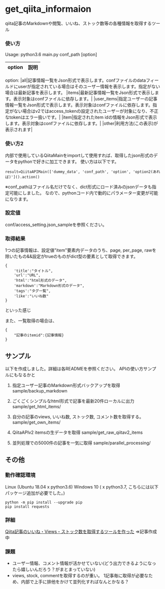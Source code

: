 # get_qiita_informaion
qiita記事のMarkdownや閲覧、いいね、ストック数等の各種情報を取得するツール

### 使い方

Usage: python3.6 main.py conf_path [option]

|option|説明|
|:---|:---|
option:
|all|記事情報一覧をJson形式で表示します。confファイルのdataフィールドにuserが指定されている場合はそのユーザー情報を表示します。指定がない場合は最新記事を表示します。
|items|最新記事情報一覧をJson形式で表示します。表示対象はconfファイルに依存します。|
|user_items|指定ユーザーの記事情報一覧をJson形式で表示します。表示対象はconfファイルに依存します。指定がない場合はv2ではaccess_tokenの設定されたユーザーが対象になり、不正なtokenはエラー扱いです。|
|item|指定されたitem idの情報をJson形式で表示します。表示対象はconfファイルに依存します。|
|other|利用方法(この表示)が表示されます|

### 使い方2

内部で使用しているQiitaMainをimportして使用すれば、取得したjson形式のデータをpythonで好きに加工できます。
使い方は以下です。

```python:
result=QiitaAPIMain(['dummy_data', 'conf_path', 'option', 'option2(あれば)']().action()
```

※conf_pathはファイル名だけでなく、dict形式にロード済みのjsonデータも指定可能にしました。
なので、pythonコード内で動的にパラメーター変更が可能になります。

### 設定値

conf/access_setting.json_sampleを参照ください。

### 取得結果

1つの記事情報は、設定値"item"要素内データのうち、page, per_page, rawを除いたもの&&設定がtrueのものがdict型の要素として取得できます。

```json:記事情報
{
	'title':"タイトル",
	'url':"URL",
	'html':"html形式のデータ",
	'markdown':"Markdown形式のデータ",
	'tags':"タグ一覧",
	'like':"いいね数"
}
```

といった感じ

また、一覧取得の場合は、

```json:記事一覧
{
	"記事のitemid":{記事情報}
}
```

## サンプル

以下を作成しました。詳細は各READMEを参照ください。
APIの使い方サンプルにもなるかと

1. 指定ユーザー記事のMarkdown形式バックアップを取得
sample/backup_markdown

2. ごくごくシンプルなhtml形式で記事を最新20件ローカルに出力
sample/get_html_items/

3. 自分の記事のviews, いいね数, ストック数, コメント数を取得する。
sample/get_own_items/

4.  QiitaAPIv2 itemsの生データを取得
sample/get_raw_qiitav2_items

5.  並列処理での5000件の記事を一気に取得
sample/parallel_processing/

## その他

###  動作確認環境

Linux (Ubuntu 18.04 x python3.6)
Windows 10 ( x python3.7, こちらには以下パッケージ追加が必要でした。)

```:Windowsのパッケージ追加
python -m pip install --upgrade pip
pip install requests
```

### 詳細

[Qiita記事のいいね・Views・ストック数を取得するツールを作った](https://qiita.com/developer-kikikaikai/items/b0a70362386698a1ea2d)
=>記事作成中

### 課題

- ユーザー情報、コメント情報が活かせていない(どう出力できるようになったら嬉しいんだろう？がまとまっていない)
- views, stock, commentを取得するのが重い。
1記事毎に取得が必要なため、内部で上手に排他をかけて並列化すればなんとかなる？

